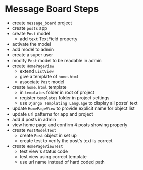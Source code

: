 # Message Board Steps

- create `message_board` project
- create `posts` app
- create `Post` model
  - add `text` TextField property
- activate the model
- add model to admin
- create a super user
- modify `Post` model to be readable in admin
- create `HomePageView`
  - extend `ListView`
  - give a template of `home.html`
  - associate `Post` model
- create `home.html` template
  - in `templates` folder in root of project
  - register `templates` folder in project settings
  - use `Django Templating Language` to display all posts' text
- update `HomePageView` to provide explicit name for object list
- update url patterns for app and project
- add 4 posts in admin
- view home page and confirm 4 posts showing properly
- create `PostModelTest`
  - create `Post` object in set up
  - create test to verify the post's text is correct
- create `HomePageViewTest`
  - test view's status code
  - test view using correct template
  - use url name instead of hard coded path

